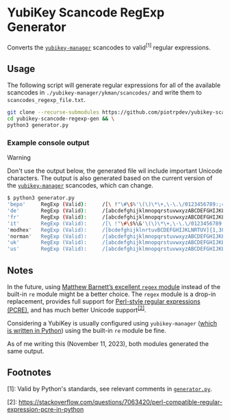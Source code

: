 # YubiKey Scancode RegExp Generator

Converts the [`yubikey-manager`](https://github.com/Yubico/yubikey-manager) scancodes to valid<sup>\[1\]</sup> regular expressions.

## Usage

The following script will generate regular expressions for all of the available scancodes in `./yubikey-manager/ykman/scancodes/` and write them to `scancodes_regexp_file.txt`.

```bash
git clone --recurse-submodules https://github.com/piotrpdev/yubikey-scancode-regexp-gen.git && \
cd yubikey-scancode-regexp-gen && \
python3 generator.py
```

### Example console output

> [!WARNING]
> Don't use the output below, the generated file wil include important Unicode characters. The output is also generated based on the current version of the [`yubikey-manager`](https://github.com/Yubico/yubikey-manager) scancodes, which can change.

```bash
$ python3 generator.py 
'bepo'     RegExp (Valid):     /[\ !"\#\$%'\(\)\*\+,\-\.\/0123456789:;=\?@ABCDEFGHIJKLMNOPQRSTUVWXYZ`abcdefghijklmnopqrstuvwxyz«°»ÀÇÈÉÊàçèéê]{1,38}$/
'de'       RegExp (Valid):     /[abcdefghijklmnopqrstuvwxyzABCDEFGHIJKLMNOPQRSTUVWXYZ0123456789!"\#\$%\&'\(\)\*\+,\-\.\/:;<=>\?\^_\ `§´ÄÖÜßäöü]{1,38}$/
'fr'       RegExp (Valid):     /[abcdefghijklmnopqrstuvwxyzABCDEFGHIJKLMNOPQRSTUVWXYZ0123456789\ !"\$%\&'\(\)\*\+,\-\.\/:;<=_£§°²µàçèéù]{1,38}$/
'it'       RegExp (Valid):     /[\ !"\#\$%\&'\(\)\*\+,\-\.\/0123456789:;<=>\?@ABCDEFGHIJKLMNOPQRSTUVWXYZ\\\^_`abcdefghijklmnopqrstuvwxyz\|£§°çèéàìòù]{1,38}$/
'modhex'   RegExp (Valid):     /[bcdefghijklnrtuvBCDEFGHIJKLNRTUV]{1,38}$/
'norman'   RegExp (Valid):     /[abcdefghijklmnopqrstuvwxyzABCDEFGHIJKLMNOPQRSTUVWXYZ0123456789!"\#\$%\&'`\(\)\*\+,\-\.\/:;<=>\?@\[\\\]\^_\{\}\|\~\ ]{1,38}$/
'uk'       RegExp (Valid):     /[abcdefghijklmnopqrstuvwxyzABCDEFGHIJKLMNOPQRSTUVWXYZ0123456789!@£\$%\&'`\(\)\*\+,\-\.\/:;<=>\?"\[\#\]\^_\{\}\~¬\ ]{1,38}$/
'us'       RegExp (Valid):     /[abcdefghijklmnopqrstuvwxyzABCDEFGHIJKLMNOPQRSTUVWXYZ0123456789!"\#\$%\&'`\(\)\*\+,\-\.\/:;<=>\?@\[\\\]\^_\{\}\|\~\ ]{1,38}$/
```

## Notes

In the future, using [Matthew Barnett’s excellent `regex` module](https://pypi.org/project/regex/) instead of the built-in `re` module might be a better choice. The `regex` module is a drop-in replacement, provides full support for [Perl-style regular expressions (PCRE)](https://www.pcre.org/), and has much better Unicode support<sup>[\[2\]][2]</sup>.

Considering a YubiKey is usually configured using `yubikey-manager` ([which is written in Python](https://github.com/Yubico/yubikey-manager/blob/51a7ae438c923189788a1e31d3de18d452131942/README.adoc?plain=1#L7)) using the built-in `re` module be fine.

As of me writing this (November 11, 2023), both modules generated the same output.

## Footnotes

\[1\]: Valid by Python's standards, see relevant comments in [`generator.py`](generator.py).

\[2\]: <https://stackoverflow.com/questions/7063420/perl-compatible-regular-expression-pcre-in-python>

[2]: https://stackoverflow.com/questions/7063420/perl-compatible-regular-expression-pcre-in-python
